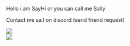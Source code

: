 <p>Hello i am SayHi or you can call me Sally</p>
<p>Contact me sa.l on discord (send friend request)</p>
<a href="#">
  <img align="center" src="https://github-readme-stats.vercel.app/api?username=SayHiEveryday&count_private=true&show_icons=true&theme=tokyonight&include_all_commits=true" />
</a>

<br>
<a href="#">
  <img align="center" src="https://github-readme-stats.vercel.app/api/top-langs/?username=SayHiEveryday&theme=tokyonight&layout=compact" />
</a>
